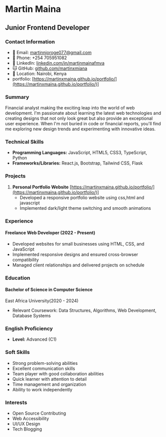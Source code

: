 # Martin Maina
## Junior Frontend Developer

### Contact Information
- 📧 Email: martinnjoroge077@gmail.com
- 📱 Phone: +254 705951082
- 💼 LinkedIn: [linkedin.com/in/martinmainafmva](linkedin.com/in/martinmainafmva/)
- 🐱 GitHub: [github.com/martinxmiana](https://github.com/martinxmaina)
- 📍 Location: Nairobi, Kenya
- portfolio:  [https://martinxmaina.github.io/portfolio/](https://martinxmaina.github.io/portfolio/)]

### Summary
Financial analyst making the exciting leap into the world of web development.
I'm passionate about learning the latest web technologies and creating designs that not only look great but also provide an exceptional user experience. When I'm not buried in code or financial reports, you'll find me exploring new design trends and experimenting with innovative ideas.

### Technical Skills
- **Programming Languages:** JavaScript, HTML5, CSS3, TypeScript, Python
- **Frameworks/Libraries:** React.js, Bootstrap, Tailwind CSS, Flask


### Projects
1. **Personal Portfolio Website** [https://martinxmaina.github.io/portfolio/](https://martinxmaina.github.io/portfolio/)]
   - Developed a responsive portfolio website using css,html and javascript
   - Implemented dark/light theme switching and smooth animations


### Experience

#### Freelance Web Developer (2022 - Present)
- Developed websites for small businesses using HTML, CSS, and JavaScript
- Implemented responsive designs and ensured cross-browser compatibility
- Managed client relationships and delivered projects on schedule

### Education

#### Bachelor of Science in Computer Science
East Africa University(2020 - 2024)
- Relevant Coursework: Data Structures, Algorithms, Web Development, Database Systems


### English Proficiency
- **Level:** Advanced (C1)
 
### Soft Skills
- Strong problem-solving abilities
- Excellent communication skills
- Team player with good collaboration abilities
- Quick learner with attention to detail
- Time management and organization
- Ability to work independently

### Interests
- Open Source Contributing
- Web Accessibility
- UI/UX Design
- Tech Blogging 
